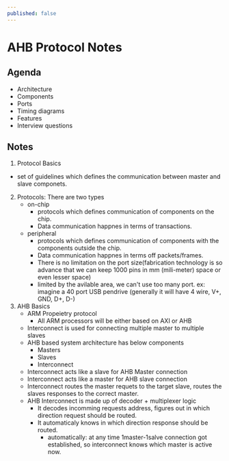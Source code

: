 ```yaml
---
published: false
---
```

# AHB Protocol Notes

## Agenda
 * Architecture
 * Components
 * Ports
 * Timing diagrams
 * Features
 * Interview questions

## Notes 
 1. Protocol Basics
 - set of guidelines which defines the communication between master and slave componets.
 2. Protocols: There are two types
	* on-chip
		- protocols which defines communication of components on the chip.
		- Data communication happnes in terms of transactions.
	* peripheral
		- protocols which defines communication of 
		components with the components outside the chip.
		- Data communication happnes in terms off packets/frames.
		- There is no limitation on the port size(fabrication technology is so advance that we can keep 1000 pins in mm (mili-meter) space or even lesser space)
		- limited by the avilable area, we can't use too many port.
			ex: imagine a 40 port USB pendrive (generally it will have 4 wire, V+, GND, D+, D-)
 3. AHB Basics 
	* ARM Propeietry protocol 
		* All ARM processors will be either based on AXI or AHB 
	* Interconnect is used for connecting multiple master to multiple slaves
	* AHB based system architecture has below components 
		* Masters
		* Slaves
		* Interconnect
	* Interconnect acts like a slave for AHB Master connection
	* Interconnect acts like a master for AHB slave connection
	* Interconnect routes the master requets to the target slave, routes the slaves responses to the correct master.
	* AHB Interconnect is made up of decoder + multiplexer logic
		* It decodes incomming requests address, figures out in which direction request should be routed.
		* It automaticaly knows in which direction response should be routed.
			* automatically: at any time 1master-1salve connection got established, so interconnect knows which master is active now.

